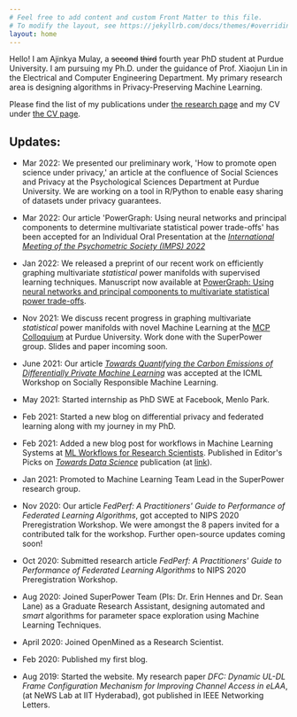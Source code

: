 ```yaml
---
# Feel free to add content and custom Front Matter to this file.
# To modify the layout, see https://jekyllrb.com/docs/themes/#overriding-theme-defaults
layout: home
---
```


Hello! I am Ajinkya Mulay, a <del>second</del> <del>third</del> fourth year PhD student at Purdue University. I am pursuing my Ph.D. under the guidance of Prof. Xiaojun Lin in the Electrical and Computer Engineering Department. My primary research area is designing algorithms in Privacy-Preserving Machine Learning.

Please find the list of my publications under [the research page](/research/) and my CV under [the CV page](/CV/).

## Updates: ##

* Mar 2022: We presented our preliminary work, 'How to promote open science under privacy,' an article at the confluence of Social Sciences and Privacy at the Psychological Sciences Department at Purdue University. We are working on a tool in R/Python to enable easy sharing of datasets under privacy guarantees.

* Mar 2022: Our article 'PowerGraph: Using neural networks and principal components to determine multivariate statistical power trade-offs' has been accepted for an Individual Oral Presentation at the <em>[International Meeting of the Psychometric Society (IMPS) 2022](https://www.psychometricsociety.org/imps-2022)</em>

* Jan 2022: We released a preprint of our recent work on efficiently graphing multivariate <em>statistical</em> power manifolds with supervised learning techniques. Manuscript now available at [PowerGraph: Using neural networks and principal components to multivariate statistical power trade-offs](https://arxiv.org/abs/2201.00719).

* Nov 2021: We discuss recent progress in graphing multivariate <em>statistical</em> power manifolds with novel Machine Learning at the [MCP Colloquium](https://www.purdue.edu/hhs/psy/colloquia/index.html) at Purdue University. Work done with the SuperPower group. Slides and paper incoming soon.

* June 2021: Our article <em>[Towards Quantifying the Carbon Emissions of Differentially Private Machine Learning](https://arxiv.org/abs/2107.06946)</em> was accepted at the ICML Workshop on Socially Responsible Machine Learning. 

* May 2021: Started internship as PhD SWE at Facebook, Menlo Park.

* Feb 2021: Started a new blog on differential privacy and federated learning along with my journey in my PhD.

* Feb 2021: Added a new blog post for workflows in Machine Learning Systems at [ML Workflows for Research Scientists](https://thehimalayanleo.github.io/MLForResearchScientists/). Published in Editor's Picks on *[Towards Data Science](https://towardsdatascience.com/)* publication (at [link](https://towardsdatascience.com/machine-learning-workflow-for-research-scientists-fb582538aac1)). 

* Jan 2021: Promoted to Machine Learning Team Lead in the SuperPower research group.

* Nov 2020: Our article <em>FedPerf: A Practitioners' Guide to Performance of Federated Learning Algorithms</em>, got accepted to NIPS 2020 Preregistration Workshop. We were amongst the 8 papers invited for a contributed talk for the workshop. Further open-source updates coming soon!

* Oct 2020: Submitted research article <em>FedPerf: A Practitioners' Guide to Performance of Federated Learning Algorithms</em> to NIPS 2020 Preregistration Workshop.

* Aug 2020: Joined SuperPower Team (PIs: Dr. Erin Hennes and Dr. Sean Lane) as a Graduate Research Assistant, designing automated and <em>smart</em> algorithms for parameter space exploration using Machine Learning Techniques.

* April 2020: Joined OpenMined as a Research Scientist.

* Feb 2020: Published my first blog. 

* Aug 2019: Started the website. My research paper <em>DFC: Dynamic UL-DL Frame Configuration Mechanism for Improving Channel Access in eLAA</em>, (at NeWS Lab at IIT Hyderabad), got published in IEEE Networking Letters. 
